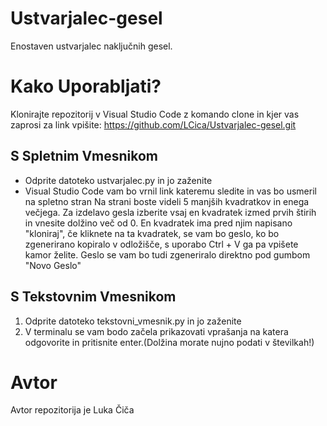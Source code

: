 # Ustvarjalec-gesel
Enostaven ustvarjalec naključnih gesel.
# Kako Uporabljati?
Klonirajte repozitorij v Visual Studio Code z komando clone in kjer vas zaprosi za link vpišite: https://github.com/LCica/Ustvarjalec-gesel.git
## S Spletnim Vmesnikom
* Odprite datoteko ustvarjalec.py in jo zaženite 
* Visual Studio Code vam bo vrnil link kateremu sledite in vas bo usmeril na spletno stran
Na strani boste videli 5 manjših kvadratkov in enega večjega. Za izdelavo gesla izberite vsaj en kvadratek izmed prvih štirih in vnesite dolžino več od 0. En kvadratek ima pred njim napisano "kloniraj", če kliknete na ta kvadratek, se vam bo geslo, ko bo zgenerirano kopiralo v odložišče, s uporabo Ctrl + V ga pa vpišete kamor želite. Geslo se vam bo tudi zgeneriralo direktno pod gumbom "Novo Geslo"
## S Tekstovnim Vmesnikom 
1. Odprite datoteko tekstovni_vmesnik.py in jo zaženite
2. V terminalu se vam bodo začela prikazovati vprašanja na katera odgovorite in pritisnite enter.(Dolžina morate nujno podati v številkah!)


# Avtor
Avtor repozitorija je Luka Čiča